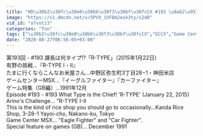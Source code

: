 ```yaml
---
title: "HD\u30b2\u30fc\u30e0\u30bb\u30f3\u30bf\u30fcCX #193 \u8ab2\u9577\u306f\u4f55\u30bf\u30a4\u30d7!\u300cR-TYPE\u300dRetro Game Master Game Center CXc"
image: "https://s1.dmcdn.net/v/SPV9_1VFBm2esk3ty/x240"
vid_id: "x7vntz3"
categories: "fun"
tags: ["\u30b2\u30fc\u30e0\u30bb\u30f3\u30bf\u30fcCX","GCCX","Game Center CX"]
date: "2020-08-27T06:56:05+03:00"
---
```

第193回 - #193 課長は何タイプ!?「R-TYPE」（2015年1月22日）  <br>有野の挑戦…『R-TYPE I・II』  <br>たまに行くならこんなお米屋さん…中野区弥生町3丁目28−1・神田米店  <br>ゲームセンターMSX…『イーグルファイター』『カーファイター』  <br>ゲーム特集（GB編）…1991年12月  <br>Episode #193 - #193 What Type is the Chief! 'R-TYPE' (January 22, 2015)  <br>Arino's Challenge... &quot;R-TYPE I-II  <br>This is the kind of rice shop you should go to occasionally...Kanda Rice Shop, 3-28-1 Yayoi-cho, Nakano-ku, Tokyo  <br>Game Center MSX... &quot;Eagle Fighter&quot; and &quot;Car Fighter&quot;.  <br>Special feature on games (GB)... December 1991

